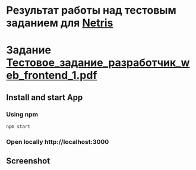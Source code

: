 # Результат работы над тестовым заданием для [Netris](https://www.netris.ru/)

# Задание [Тестовое_задание_разработчик_web_frontend_1.pdf](./exercise.pdf)

## Install and start App

### Using npm

```sh
npm start
```

### Open locally http://localhost:3000

## Screenshot

[](./screenshot.png)
